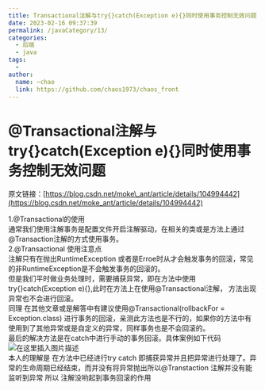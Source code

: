 ```yaml
---
title: Transactional注解与try{}catch(Exception e){}同时使用事务控制无效问题
date: 2023-02-16 09:37:39
permalink: /javaCategory/13/
categories:
  - 后端
  - java
tags:
  - 
author: 
  name: ~chao
  link: https://github.com/chaos1973/chaos_front
---
```

# @Transactional注解与try{}catch(Exception e){}同时使用事务控制无效问题

原文链接：[https://blog.csdn.net/moke\_ant/article/details/104994442](https://blog.csdn.net/moke_ant/article/details/104994442)

1.@Transactional的使用  
通常我们使用注解事务是配置文件开启注解驱动，在相关的类或是方法上通过@Transaction注解的方式使用事务。  
2.@Transactional 使用注意点  
注解只有在抛出RuntimeException 或者是Erroe时从才会触发事务的回滚，常见的非RuntimeException是不会触发事务的回滚的。  
但是我们平时做业务处理时，需要捕获异常，即在方法中使用try{}catch(Exception e){},此时在方法上在使用@Transactional注解， 方法出现异常也不会进行回滚。  
同理 在其他文章或是解答中有建议使用@Transactional(rollbackFor = Exception.class) 进行事务的回滚，亲测此方法也是不行的，如果你的方法中有使用到了其他异常或是自定义的异常，同样事务也是不会回滚的。  
最后的解决方法是在catch中进行手动的事务回滚。具体案例如下代码  
![在这里插入图片描述](https://img-blog.csdnimg.cn/20200320172403321.png?x-oss-process=image/watermark,type_ZmFuZ3poZW5naGVpdGk,shadow_10,text_aHR0cHM6Ly9ibG9nLmNzZG4ubmV0L21va2VfYW50,size_16,color_FFFFFF,t_70)  
本人的理解是 在方法中已经进行try catch 即捕获异常并且把异常进行处理了。异常的生命周期已经结束，而并没有将异常抛出所以@Transtaction 注解并没有能监听到异常 所以 注解没哟起到事务回滚的作用